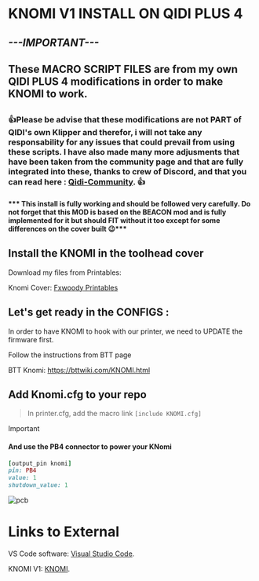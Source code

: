 # **KNOMI V1 INSTALL ON QIDI PLUS 4**

## ***---IMPORTANT---***
## These MACRO SCRIPT FILES are from my own QIDI PLUS 4 modifications in order to make KNOMI to work.
##


### :+1:Please be advise that these modifications are not PART of QIDI's own Klipper and therefor, i will not take any responsability for any issues that could prevail from using these scripts. I have also made many more adjusments that have been taken from the community page and that are fully integrated into these, thanks to crew of Discord, and that you can read here : [Qidi-Community](https://github.com/qidi-community/Plus4-Wiki/tree/main). :+1:

#### *** This install is fully working and should be followed very carefully. Do not forget that this MOD is based on the BEACON mod and is fully implemented for it but should FIT without it too except for some differences on the cover built :wink:*** ####

## Install the KNOMI in the toolhead cover
Download my files from Printables:

Knomi Cover: [Fxwoody Printables](https://www.printables.com/model/1214824-qidi-plus-4-knomi-cover)

## Let's get ready in the CONFIGS :

In order to have KNOMI to hook with our printer, we need to UPDATE the firmware first.

Follow the instructions from BTT page

BTT Knomi: https://bttwiki.com/KNOMI.html


## Add Knomi.cfg to your repo

>In printer.cfg, add the macro link
> `[include KNOMI.cfg]`

>[!IMPORTANT]
>#### And use the PB4 connector to power your KNomi
```ruby
[output_pin knomi]
pin: PB4
value: 1
shutdown_value: 1
```
![pcb](https://github.com/user-attachments/assets/a925972b-1db3-4970-9f61-1e3f8058a9be)

# Links to External

VS Code software: [Visual Studio Code](https://code.visualstudio.com/).

KNOMI V1: [KNOMI](https://bttwiki.com/KNOMI.html).
